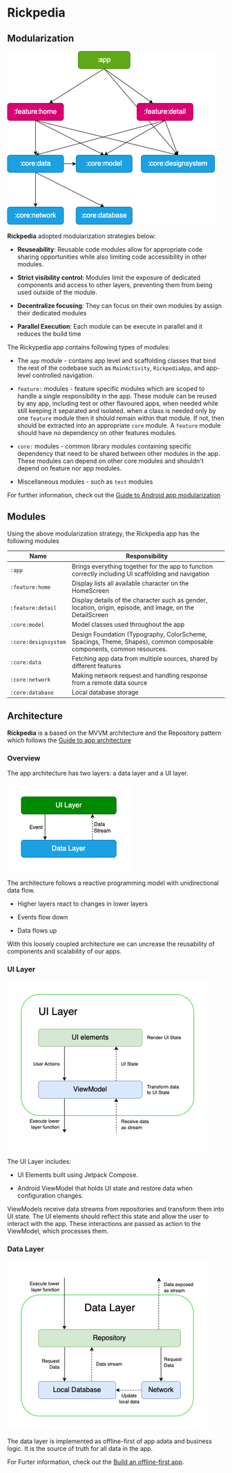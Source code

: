 # Rickpedia

## Modularization

![modularization](docs/images/modularization.png)

**Rickpedia** adopted modularization strategies below:

- **Reuseability**: Reusable code modules allow for appropriate code sharing opportunities while also limiting code accessibility in other modules.

- **Strict visibility control**: Modules limit the exposure of dedicated components and access to other layers, preventing them from being used outside of the module.

- **Decentralize focusing**: They can focus on their own modules by assign their dedicated modules

- **Parallel Execution**: Each module can be execute in parallel and it reduces the build time 

The Rickypedia app contains following types of modules:

- The `app` module - contains app level and scaffolding classes that bind the rest of the codebase such as `MainActivity`, `RickpediaApp`, and app-level controlled navigation.  

- `feature:` modules - feature specific modules which are scoped to handle a single responsibility in the app. These module can be reused by any app, including test or other flavoured apps, when needed while still keeping it separated and isolated. when a class is needed only by one `feature` module then it should remain within that module. If not, then should be extracted into an appropriate `core` module. A `feature` module should have no dependency on other features modules.

- `core:` modules - common library modules containing specific dependency that need to be shared between other modules in the app. These modules can depend on other core modules and shouldn't depend on feature nor app modules.

- Miscellaneous modules - such as `test` modules

For further information, check out the [Guide to Android app modularization](https://developer.android.com/topic/modularization)

## Modules

Using the above modularization strategy, the Rickpedia app has the following modules

| Name                 | Responsibility                                                                                                        |
| -------------------- | --------------------------------------------------------------------------------------------------------------------- |
| `:app`               | Brings everything together for the app to function correctly including UI scaffolding and navigation                  |
| `:feature:home`      | Display lists all available character on the HomeScreen                                                               |
| `:feature:detail`    | Display details of the character such as gender, location, origin, episode, and image, on the DetailScreen            |
| `:core:model`        | Model classes used throughout the app                                                                                 |
| `:core:designsystem` | Design Foundation (Typography, ColorScheme, Spacings, Theme, Shapes), common composable components, common resources. |
| `:core:data`         | Fetching app data from multiple sources, shared by different features                                                 |
| `:core:network`      | Making network request and handling response from a remote data source                                                |
| `:core:database`     | Local database storage                                                                                                |

## Architecture

**Rickpedia** is a based on the MVVM architecture and the Repository pattern which follows the [Guide to app architecture](https://developer.android.com/topic/architecture)

### Overview

The app architecture has two layers: a data layer and a UI layer.

![High Level Architecture](docs/images/hla.png)

The architecture follows a reactive programming model with unidirectional data flow.

- Higher layers react to changes in lower layers

- Events flow down

- Data flows up

With this loosely coupled architecture we can uncrease the reusability of components and scalability of our apps.

### UI Layer

![UI Layer](docs/images/ui-layer.png)

The UI Layer includes:

- UI Elements built using Jetpack Compose.

- Android ViewModel that holds UI state and restore data when configuration changes.

ViewModels receive data streams from repositories and transform them into UI state. The UI elements should reflect this state and allow the user to interact with the app. These interactions are passed as action to the ViewModel, which processes them.

### Data Layer

![Data Layer](docs/images/data-layer.png)

The data layer is implemented as offline-first of app adata and business logic. It is the source of truth for all data in the app.

For Furter information, check out the [Build an offline-first app](https://developer.android.com/topic/architecture/data-layer/offline-first).

